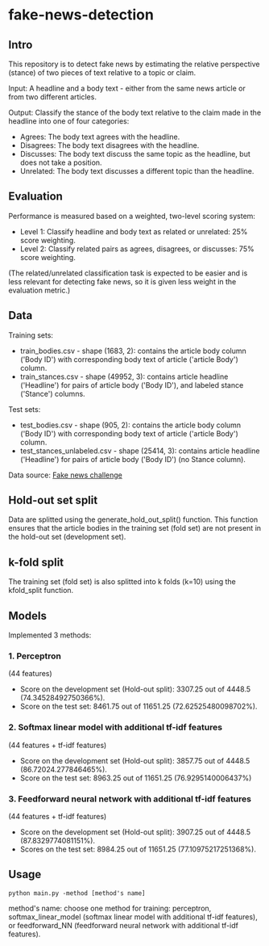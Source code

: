 # fake-news-detection

## Intro
This repository is to detect fake news by estimating the relative perspective (stance) of two pieces of text relative to a topic or claim.

Input:
A headline and a body text - either from the same news article or from two different articles.

Output:
Classify the stance of the body text relative to the claim made in the headline into one of four categories:
- Agrees: The body text agrees with the headline.
- Disagrees: The body text disagrees with the headline.
- Discusses: The body text discuss the same topic as the headline, but does not take a position.
- Unrelated: The body text discusses a different topic than the headline.

## Evaluation
Performance is measured based on a weighted, two-level scoring system:

- Level 1: Classify headline and body text as related or unrelated: 25% score weighting.
- Level 2: Classify related pairs as agrees, disagrees, or discusses: 75% score weighting.

(The related/unrelated classification task is expected to be easier and is less relevant for detecting fake news, so it is given less weight in the evaluation metric.)

## Data

Training sets: 
- train_bodies.csv - shape (1683, 2): contains the article body column ('Body ID') with corresponding body text of article ('article Body') column.  
- train_stances.csv - shape (49952, 3): contains article headline ('Headline') for pairs of article body ('Body ID'), and labeled stance ('Stance') columns.

Test sets:
- test_bodies.csv - shape (905, 2): contains the article body column ('Body ID') with corresponding body text of article ('article Body') column.  
- test_stances_unlabeled.csv - shape (25414, 3): contains article headline ('Headline') for pairs of article body ('Body ID') (no Stance column).

Data source: [Fake news challenge](http://www.fakenewschallenge.org/)

## Hold-out set split
Data are splitted using the generate_hold_out_split() function. This function ensures that the article bodies in the training set (fold set) are not present in the hold-out set (development set). 

## k-fold split
The training set (fold set) is also splitted into k folds (k=10) using the kfold_split function. 

## Models

Implemented 3 methods:

### 1. Perceptron
(44 features)

- Score on the development set (Hold-out split): 3307.25 out of 4448.5 (74.34528492750366%).
- Score on the test set: 8461.75 out of 11651.25 (72.62525480098702%).


### 2. Softmax linear model with additional tf-idf features
(44 features + tf-idf features)

- Score on the development set (Hold-out split): 3857.75 out of 4448.5 (86.72024.277846465%).
- Score on the test set: 8963.25 out of 11651.25 (76.9295140006437%)


###  3. Feedforward neural network with additional tf-idf features
(44 features + tf-idf features)

- Score on the development set (Hold-out split): 3907.25 out of 4448.5 (87.8329774081151%).
- Scores on the test set: 8984.25 out of 11651.25	(77.10975217251368%).

## Usage

```
python main.py -method [method's name]
```
method's name: choose one method for training: perceptron, softmax_linear_model (softmax linear model with additional tf-idf features), or feedforward_NN (feedforward neural network with additional tf-idf features).





















